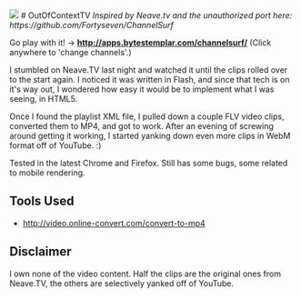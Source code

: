 <img src="https://raw.githubusercontent.com/mhancoc7/OutOfContextTv/master/content/images/outofcontext.png"/>
# OutOfContextTV
<i>Inspired by Neave.tv and the unauthorized port here: https://github.com/Fortyseven/ChannelSurf</i>

Go play with it! -> <b>http://apps.bytestemplar.com/channelsurf/</b> (Click anywhere to 'change channels'.)

I stumbled on Neave.TV last night and watched it until the clips rolled over to the start again. I noticed it was written in Flash, and since that tech is on it's way out, I wondered how easy it would be to implement what I was seeing, in HTML5. 

Once I found the playlist XML file, I pulled down a couple FLV video clips, converted them to MP4, and got to work. After an evening of screwing around getting it working, I started yanking down even more clips in WebM format off of YouTube. :)

Tested in the latest Chrome and Firefox. Still has some bugs, some related to mobile rendering.

## Tools Used
* http://video.online-convert.com/convert-to-mp4

## Disclaimer

I own none of the video content. Half the clips are the original ones from Neave.TV, the others are selectively yanked off of YouTube.
